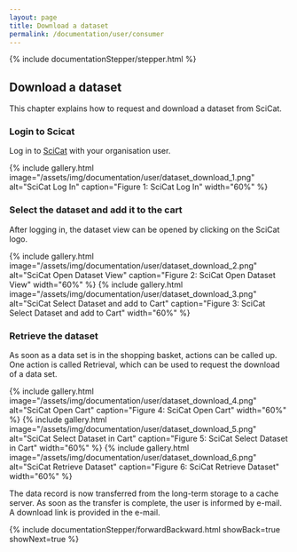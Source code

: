 ```yaml
---
layout: page
title: Download a dataset
permalink: /documentation/user/consumer
---
```


<!-- Show the current active documentation page -->
{% include documentationStepper/stepper.html %}

## Download a dataset

This chapter explains how to request and download a dataset from SciCat.

### Login to Scicat

Log in to <a href="https://discovery.psi.ch/login">SciCat</a> with your organisation user.

{% include gallery.html image="/assets/img/documentation/user/dataset_download_1.png" alt="SciCat Log In" caption="Figure 1: SciCat Log In" width="60%" %}

### Select the dataset and add it to the cart

After logging in, the dataset view can be opened by clicking on the SciCat logo.

{% include gallery.html image="/assets/img/documentation/user/dataset_download_2.png" alt="SciCat Open Dataset View" caption="Figure 2: SciCat Open Dataset View" width="60%" %}
{% include gallery.html image="/assets/img/documentation/user/dataset_download_3.png" alt="SciCat Select Dataset and add to Cart" caption="Figure 3: SciCat Select Dataset and add to Cart" width="60%" %}

### Retrieve the dataset

As soon as a data set is in the shopping basket, actions can be called up. One action is called Retrieval, which can be used to request the download of a data set.

{% include gallery.html image="/assets/img/documentation/user/dataset_download_4.png" alt="SciCat Open Cart" caption="Figure 4: SciCat Open Cart" width="60%" %}
{% include gallery.html image="/assets/img/documentation/user/dataset_download_5.png" alt="SciCat Select Dataset in Cart" caption="Figure 5: SciCat Select Dataset in Cart" width="60%" %}
{% include gallery.html image="/assets/img/documentation/user/dataset_download_6.png" alt="SciCat Retrieve Dataset" caption="Figure 6: SciCat Retrieve Dataset" width="60%" %}

The data record is now transferred from the long-term storage to a cache server. As soon as the transfer is complete, the user is informed by e-mail. A download link is provided in the e-mail.

{% include documentationStepper/forwardBackward.html showBack=true showNext=true %}
